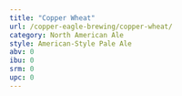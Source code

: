 ```yaml
---
title: "Copper Wheat"
url: /copper-eagle-brewing/copper-wheat/
category: North American Ale
style: American-Style Pale Ale
abv: 0
ibu: 0
srm: 0
upc: 0
---
```


